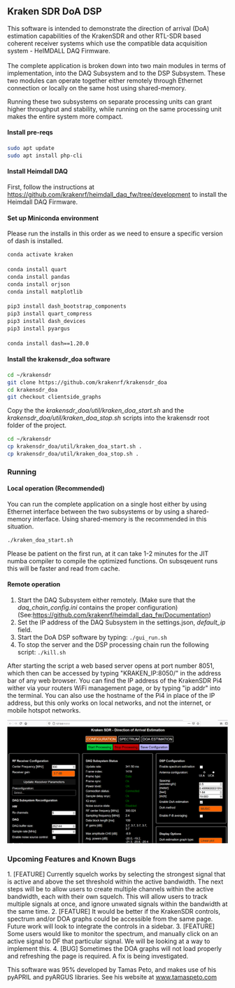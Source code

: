 <h2>Kraken SDR DoA DSP</h2>
This software is intended to demonstrate the direction of arrival (DoA) estimation capabilities of the KrakenSDR and other RTL-SDR based coherent receiver systems which use the compatible data acquisition system - HeIMDALL DAQ Firmware.
<br>
<br>
The complete application is broken down into two main modules in terms of implementation, into the DAQ Subsystem and to the DSP Subsystem. These two modules can operate together either remotely through Ethernet connection or locally on the same host using shared-memory.

Running these two subsystems on separate processing units can grant higher throughput and stability, while running on the same processing unit makes the entire system more compact.

<h4>Install pre-reqs</h4>

``` bash
sudo apt update
sudo apt install php-cli
```

<h4>Install Heimdall DAQ</h4>

First, follow the instructions at https://github.com/krakenrf/heimdall_daq_fw/tree/development to install the Heimdall DAQ Firmware.

<h4>Set up Miniconda environment</h4>

Please run the installs in this order as we need to ensure a specific version of dash is installed.

``` bash
conda activate kraken

conda install quart
conda install pandas
conda install orjson
conda install matplotlib

pip3 install dash_bootstrap_components
pip3 install quart_compress
pip3 install dash_devices
pip3 install pyargus

conda install dash==1.20.0
```

<h4>Install the krakensdr_doa software</h4>

```bash
cd ~/krakensdr
git clone https://github.com/krakenrf/krakensdr_doa
cd krakensdr_doa
git checkout clientside_graphs
```

Copy the the *krakensdr_doa/util/kraken_doa_start.sh* and the *krakensdr_doa/util/kraken_doa_stop.sh* scripts into the krakensdr root folder of the project.
```bash
cd ~/krakensdr
cp krakensdr_doa/util/kraken_doa_start.sh .
cp krakensdr_doa/util/kraken_doa_stop.sh .
```

<h3>Running</h3>

<h4>Local operation (Recommended)</h4>

You can run the complete application on a single host either by using Ethernet interface between the two subsystems or by using a shared-memory interface. Using shared-memory is the recommended in this situation. 

```bash
./kraken_doa_start.sh
```

Please be patient on the first run, at it can take 1-2 minutes for the JIT numba compiler to compile the optimized functions. On subsqeuent runs this will be faster and read from cache.

<h4>Remote operation</h4>

1. Start the DAQ Subsystem either remotely. (Make sure that the *daq_chain_config.ini* contains the proper configuration) 
    (See:https://github.com/krakenrf/heimdall_daq_fw/Documentation)
2. Set the IP address of the DAQ Subsystem in the settings.json, *default_ip* field.
3. Start the DoA DSP software by typing:
`./gui_run.sh`
4. To stop the server and the DSP processing chain run the following script:
`./kill.sh`

<p1> After starting the script a web based server opens at port number 8051, which then can be accessed by typing "KRAKEN_IP:8050/" in the address bar of any web browser. You can find the IP address of the KrakenSDR Pi4 wither via your routers WiFi management page, or by typing "ip addr" into the terminal. You can also use the hostname of the Pi4 in place of the IP address, but this only works on local networks, and not the internet, or mobile hotspot networks. </p1>

  ![image info](./doc/kraken_doadsp_main.png)

<h3>Upcoming Features and Known Bugs</h3>
1. [FEATURE] Currently squelch works by selecting the strongest signal that is active and above the set threshold within the active bandwidth. The next steps will be to allow users to create multiple channels within the active bandwidth, each with their own squelch. This will allow users to track multiple signals at once, and ignore unwated signals within the bandwidth at the same time.
2. [FEATURE] It would be better if the KrakenSDR controls, spectrum and/or DOA graphs could be accessible from the same page. Future work will look to integrate the controls in a sidebar.
3. [FEATURE] Some users would like to monitor the spectrum, and manually click on an active signal to DF that particular signal. We will be looking at a way to implement this.  
4. [BUG] Sometimes the DOA graphs will not load properly and refreshing the page is required. A fix is being investigated.


This software was 95% developed by Tamas Peto, and makes use of his pyAPRIL and pyARGUS libraries. See his website at www.tamaspeto.com
